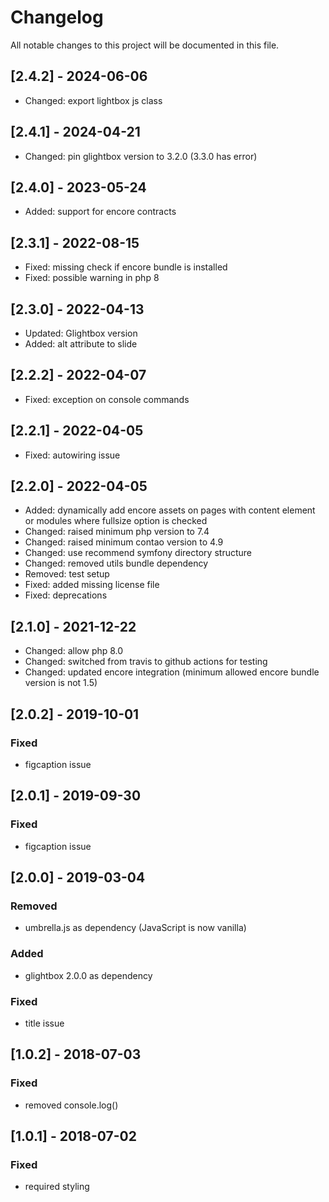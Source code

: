 # Changelog
All notable changes to this project will be documented in this file.

## [2.4.2] - 2024-06-06
- Changed: export lightbox js class

## [2.4.1] - 2024-04-21
- Changed: pin glightbox version to 3.2.0 (3.3.0 has error)

## [2.4.0] - 2023-05-24
- Added: support for encore contracts

## [2.3.1] - 2022-08-15
- Fixed: missing check if encore bundle is installed
- Fixed: possible warning in php 8

## [2.3.0] - 2022-04-13
- Updated: Glightbox version
- Added: alt attribute to slide

## [2.2.2] - 2022-04-07
- Fixed: exception on console commands

## [2.2.1] - 2022-04-05
- Fixed: autowiring issue

## [2.2.0] - 2022-04-05
- Added: dynamically add encore assets on pages with content element or modules where fullsize option is checked
- Changed: raised minimum php version to 7.4
- Changed: raised minimum contao version to 4.9
- Changed: use recommend symfony directory structure 
- Changed: removed utils bundle dependency
- Removed: test setup
- Fixed: added missing license file
- Fixed: deprecations

## [2.1.0] - 2021-12-22
- Changed: allow php 8.0
- Changed: switched from travis to github actions for testing
- Changed: updated encore integration (minimum allowed encore bundle version is not 1.5)

## [2.0.2] - 2019-10-01

### Fixed
- figcaption issue

## [2.0.1] - 2019-09-30

### Fixed
- figcaption issue

## [2.0.0] - 2019-03-04

### Removed
- umbrella.js as dependency (JavaScript is now vanilla)

### Added
- glightbox 2.0.0 as dependency

### Fixed
- title issue

## [1.0.2] - 2018-07-03

### Fixed
- removed console.log()

## [1.0.1] - 2018-07-02

### Fixed
- required styling
